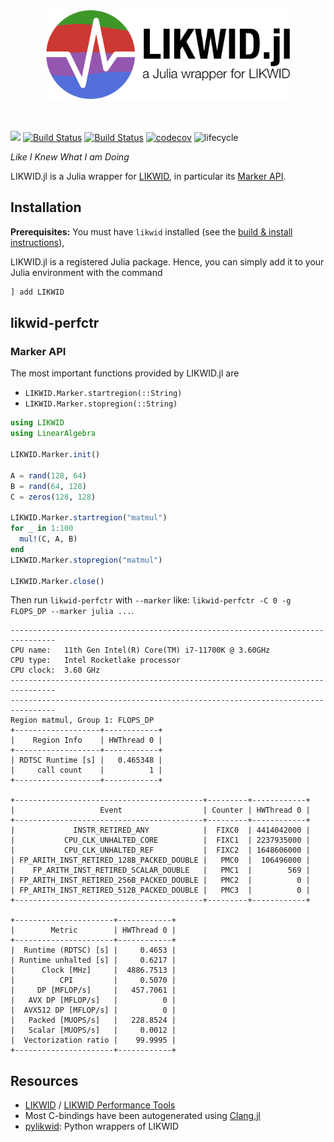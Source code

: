 <div align="center">
  <img width="390px" src="https://raw.githubusercontent.com/JuliaPerf/LIKWID.jl/main/docs/src/assets/logo_with_txt.svg">
</div>
<br><br>

[![](https://img.shields.io/badge/docs-dev-blue.svg)](https://juliaperf.github.io/LIKWID.jl/dev/)
[![Build Status](https://github.com/JuliaPerf/LIKWID.jl/workflows/CI/badge.svg)](https://github.com/JuliaPerf/LIKWID.jl/actions)
[![Build Status](https://gitlab.rrze.fau.de/ub55yzis/LIKWID.jl/badges/main/pipeline.svg?key_text=CI+at+NHR@FAU&key_width=130)](https://gitlab.rrze.fau.de/ub55yzis/LIKWID.jl/-/pipelines)
[![codecov](https://codecov.io/gh/JuliaPerf/LIKWID.jl/branch/main/graph/badge.svg?token=Ze61CbGoO5)](https://codecov.io/gh/JuliaPerf/LIKWID.jl)
![lifecycle](https://img.shields.io/badge/lifecycle-experimental-orange.svg)

*Like I Knew What I am Doing*

LIKWID.jl is a Julia wrapper for [LIKWID](https://github.com/RRZE-HPC/likwid), in particular its [Marker API](https://github.com/RRZE-HPC/likwid/wiki/TutorialMarkerC).

## Installation

**Prerequisites:** You must have `likwid` installed (see the [build & install instructions](https://github.com/RRZE-HPC/likwid#download-build-and-install)),

LIKWID.jl is a registered Julia package. Hence, you can simply add it to your Julia environment with the command
```julia
] add LIKWID
```

## likwid-perfctr

### Marker API

The most important functions provided by LIKWID.jl are
* `LIKWID.Marker.startregion(::String)`
* `LIKWID.Marker.stopregion(::String)`

```julia
using LIKWID
using LinearAlgebra

LIKWID.Marker.init()

A = rand(128, 64)
B = rand(64, 128)
C = zeros(128, 128)

LIKWID.Marker.startregion("matmul")
for _ in 1:100
  mul!(C, A, B)
end
LIKWID.Marker.stopregion("matmul")

LIKWID.Marker.close()
```

Then run `likwid-perfctr` with `--marker` like: `likwid-perfctr -C 0 -g FLOPS_DP --marker julia ...`.

```
--------------------------------------------------------------------------------
CPU name:	11th Gen Intel(R) Core(TM) i7-11700K @ 3.60GHz
CPU type:	Intel Rocketlake processor
CPU clock:	3.60 GHz
--------------------------------------------------------------------------------
--------------------------------------------------------------------------------
Region matmul, Group 1: FLOPS_DP
+-------------------+------------+
|    Region Info    | HWThread 0 |
+-------------------+------------+
| RDTSC Runtime [s] |   0.465348 |
|     call count    |          1 |
+-------------------+------------+

+------------------------------------------+---------+------------+
|                   Event                  | Counter | HWThread 0 |
+------------------------------------------+---------+------------+
|             INSTR_RETIRED_ANY            |  FIXC0  | 4414042000 |
|           CPU_CLK_UNHALTED_CORE          |  FIXC1  | 2237935000 |
|           CPU_CLK_UNHALTED_REF           |  FIXC2  | 1648606000 |
| FP_ARITH_INST_RETIRED_128B_PACKED_DOUBLE |   PMC0  |  106496000 |
|    FP_ARITH_INST_RETIRED_SCALAR_DOUBLE   |   PMC1  |        569 |
| FP_ARITH_INST_RETIRED_256B_PACKED_DOUBLE |   PMC2  |          0 |
| FP_ARITH_INST_RETIRED_512B_PACKED_DOUBLE |   PMC3  |          0 |
+------------------------------------------+---------+------------+

+----------------------+------------+
|        Metric        | HWThread 0 |
+----------------------+------------+
|  Runtime (RDTSC) [s] |     0.4653 |
| Runtime unhalted [s] |     0.6217 |
|      Clock [MHz]     |  4886.7513 |
|          CPI         |     0.5070 |
|     DP [MFLOP/s]     |   457.7061 |
|   AVX DP [MFLOP/s]   |          0 |
|  AVX512 DP [MFLOP/s] |          0 |
|   Packed [MUOPS/s]   |   228.8524 |
|   Scalar [MUOPS/s]   |     0.0012 |
|  Vectorization ratio |    99.9995 |
+----------------------+------------+
```

## Resources

* [LIKWID](https://github.com/RRZE-HPC/likwid) / [LIKWID Performance Tools](https://hpc.fau.de/research/tools/likwid/)
* Most C-bindings have been autogenerated using [Clang.jl](https://github.com/JuliaInterop/Clang.jl)
* [pylikwid](https://github.com/RRZE-HPC/pylikwid): Python wrappers of LIKWID

